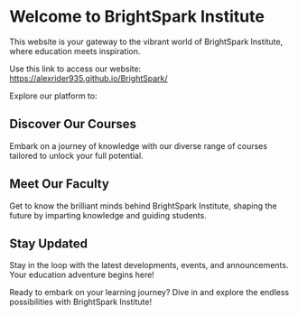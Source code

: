 # Welcome to BrightSpark Institute

This website is your gateway to the vibrant world of BrightSpark Institute, where education meets inspiration.

Use this link to access our website:
https://alexrider935.github.io/BrightSpark/

Explore our platform to:

## Discover Our Courses

Embark on a journey of knowledge with our diverse range of courses tailored to unlock your full potential.

## Meet Our Faculty

Get to know the brilliant minds behind BrightSpark Institute, shaping the future by imparting knowledge and guiding students.

## Stay Updated

Stay in the loop with the latest developments, events, and announcements. Your education adventure begins here!

Ready to embark on your learning journey? Dive in and explore the endless possibilities with BrightSpark Institute!


